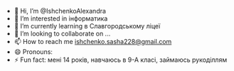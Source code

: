 - 👋 Hi, I’m @IshchenkoAlexandra
- 👀 I’m interested in інформатика
- 🌱 I’m currently learning в Славгородському ліцеї
- 💞️ I’m looking to collaborate on ...
- 📫 How to reach me ishchenko.sasha228@gmail.com
- 😄 Pronouns: 
- ⚡ Fun fact: мені 14 років, навчаюсь в 9-А класі, займаюсь рукоділлям

<!---
IshchenkoAlexandra/IshchenkoAlexandra is a ✨ special ✨ repository because its `README.md` (this file) appears on your GitHub profile.
You can click the Preview link to take a look at your changes.
--->
